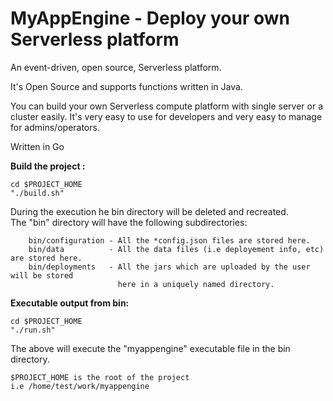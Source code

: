 # MyAppEngine - Deploy your own Serverless platform
An event-driven, open source, Serverless platform.

It's Open Source and supports functions written in Java. 

You can build your own Serverless compute platform with single server or a cluster easily. 
It's very easy to use for developers and very easy to manage for admins/operators.

Written in Go

<b>Build the project :</b>
    
    cd $PROJECT_HOME
    "./build.sh"
   
   During the execution he bin directory will be deleted and recreated.\
   The "bin" directory will have the following subdirectories:

        bin/configuration - All the *config.json files are stored here.
        bin/data          - All the data files (i.e deployement info, etc) are stored here.
        bin/deployments   - All the jars which are uploaded by the user will be stored
                            here in a uniquely named directory.

<b>Executable output from bin:</b>

    cd $PROJECT_HOME
    "./run.sh"
     
  The above will execute the "myappengine" executable file in the bin directory.
    
    $PROJECT_HOME is the root of the project 
    i.e /home/test/work/myappengine